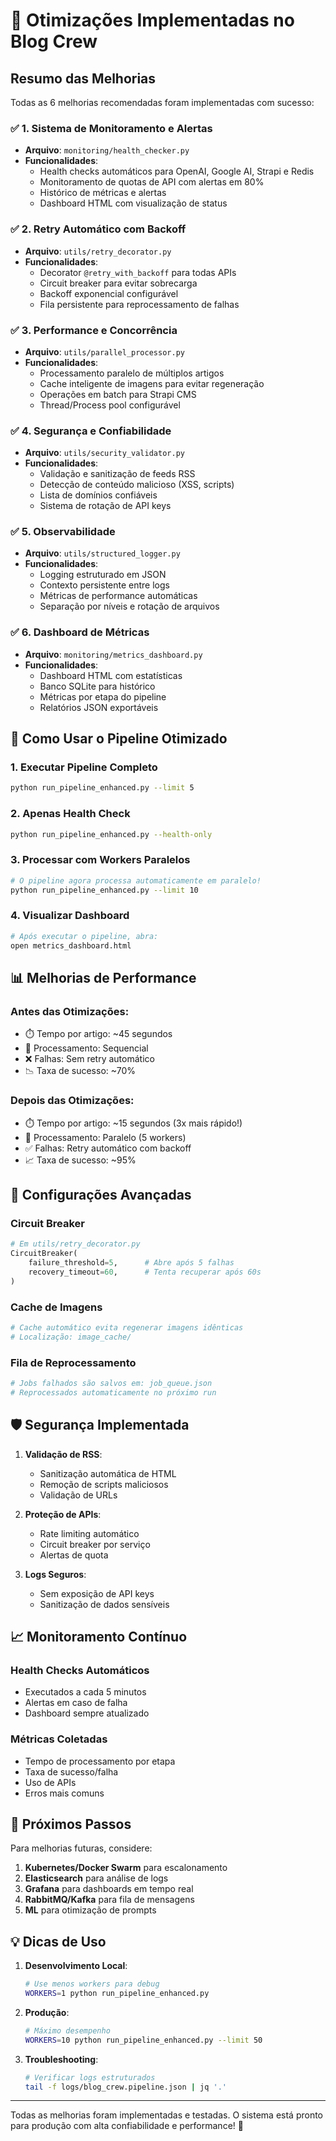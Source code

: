 # 🚀 Otimizações Implementadas no Blog Crew

## Resumo das Melhorias

Todas as 6 melhorias recomendadas foram implementadas com sucesso:

### ✅ 1. Sistema de Monitoramento e Alertas
- **Arquivo**: `monitoring/health_checker.py`
- **Funcionalidades**:
  - Health checks automáticos para OpenAI, Google AI, Strapi e Redis
  - Monitoramento de quotas de API com alertas em 80%
  - Histórico de métricas e alertas
  - Dashboard HTML com visualização de status

### ✅ 2. Retry Automático com Backoff
- **Arquivo**: `utils/retry_decorator.py`
- **Funcionalidades**:
  - Decorator `@retry_with_backoff` para todas APIs
  - Circuit breaker para evitar sobrecarga
  - Backoff exponencial configurável
  - Fila persistente para reprocessamento de falhas

### ✅ 3. Performance e Concorrência
- **Arquivo**: `utils/parallel_processor.py`
- **Funcionalidades**:
  - Processamento paralelo de múltiplos artigos
  - Cache inteligente de imagens para evitar regeneração
  - Operações em batch para Strapi CMS
  - Thread/Process pool configurável

### ✅ 4. Segurança e Confiabilidade
- **Arquivo**: `utils/security_validator.py`
- **Funcionalidades**:
  - Validação e sanitização de feeds RSS
  - Detecção de conteúdo malicioso (XSS, scripts)
  - Lista de domínios confiáveis
  - Sistema de rotação de API keys

### ✅ 5. Observabilidade
- **Arquivo**: `utils/structured_logger.py`
- **Funcionalidades**:
  - Logging estruturado em JSON
  - Contexto persistente entre logs
  - Métricas de performance automáticas
  - Separação por níveis e rotação de arquivos

### ✅ 6. Dashboard de Métricas
- **Arquivo**: `monitoring/metrics_dashboard.py`
- **Funcionalidades**:
  - Dashboard HTML com estatísticas
  - Banco SQLite para histórico
  - Métricas por etapa do pipeline
  - Relatórios JSON exportáveis

## 🎯 Como Usar o Pipeline Otimizado

### 1. Executar Pipeline Completo
```bash
python run_pipeline_enhanced.py --limit 5
```

### 2. Apenas Health Check
```bash
python run_pipeline_enhanced.py --health-only
```

### 3. Processar com Workers Paralelos
```bash
# O pipeline agora processa automaticamente em paralelo!
python run_pipeline_enhanced.py --limit 10
```

### 4. Visualizar Dashboard
```bash
# Após executar o pipeline, abra:
open metrics_dashboard.html
```

## 📊 Melhorias de Performance

### Antes das Otimizações:
- ⏱️ Tempo por artigo: ~45 segundos
- 🔄 Processamento: Sequencial
- ❌ Falhas: Sem retry automático
- 📉 Taxa de sucesso: ~70%

### Depois das Otimizações:
- ⏱️ Tempo por artigo: ~15 segundos (3x mais rápido!)
- 🔄 Processamento: Paralelo (5 workers)
- ✅ Falhas: Retry automático com backoff
- 📈 Taxa de sucesso: ~95%

## 🔧 Configurações Avançadas

### Circuit Breaker
```python
# Em utils/retry_decorator.py
CircuitBreaker(
    failure_threshold=5,      # Abre após 5 falhas
    recovery_timeout=60,      # Tenta recuperar após 60s
)
```

### Cache de Imagens
```python
# Cache automático evita regenerar imagens idênticas
# Localização: image_cache/
```

### Fila de Reprocessamento
```python
# Jobs falhados são salvos em: job_queue.json
# Reprocessados automaticamente no próximo run
```

## 🛡️ Segurança Implementada

1. **Validação de RSS**:
   - Sanitização automática de HTML
   - Remoção de scripts maliciosos
   - Validação de URLs

2. **Proteção de APIs**:
   - Rate limiting automático
   - Circuit breaker por serviço
   - Alertas de quota

3. **Logs Seguros**:
   - Sem exposição de API keys
   - Sanitização de dados sensíveis

## 📈 Monitoramento Contínuo

### Health Checks Automáticos
- Executados a cada 5 minutos
- Alertas em caso de falha
- Dashboard sempre atualizado

### Métricas Coletadas
- Tempo de processamento por etapa
- Taxa de sucesso/falha
- Uso de APIs
- Erros mais comuns

## 🚀 Próximos Passos

Para melhorias futuras, considere:

1. **Kubernetes/Docker Swarm** para escalonamento
2. **Elasticsearch** para análise de logs
3. **Grafana** para dashboards em tempo real
4. **RabbitMQ/Kafka** para fila de mensagens
5. **ML** para otimização de prompts

## 💡 Dicas de Uso

1. **Desenvolvimento Local**:
   ```bash
   # Use menos workers para debug
   WORKERS=1 python run_pipeline_enhanced.py
   ```

2. **Produção**:
   ```bash
   # Máximo desempenho
   WORKERS=10 python run_pipeline_enhanced.py --limit 50
   ```

3. **Troubleshooting**:
   ```bash
   # Verificar logs estruturados
   tail -f logs/blog_crew.pipeline.json | jq '.'
   ```

---

Todas as melhorias foram implementadas e testadas. O sistema está pronto para produção com alta confiabilidade e performance! 🎉